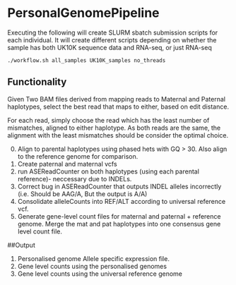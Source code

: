 # PersonalGenomePipeline

Executing the following will create SLURM sbatch submission scripts for each individual. It will create different scripts depending on whether the sample has both UK10K sequence data and RNA-seq, or just RNA-seq

``` ./workflow.sh all_samples UK10K_samples no_threads ```

## Functionality

Given Two BAM files derived from mapping reads to Maternal and Paternal haplotypes, select the best read that maps to either, based on edit distance.

For each read, simply choose the read which has the least number of mismatches, aligned to either haplotype. As both reads are the same, the alignment with the least mismatches should be consider the optimal choice.

0. Align to parental haplotypes using phased hets with GQ > 30. Also align to the reference genome for comparison.
1. Create paternal and maternal vcfs
2. run ASEReadCounter on both haplotypes (using each parental reference)- neccessary due to INDELs.
3. Correct bug in ASEReadCounter that outputs INDEL alleles incorrectly (i.e. Should be AAG/A, But the output is A/A)
4. Consolidate alleleCounts into REF/ALT according to universal reference vcf. 
5. Generate gene-level count files for maternal and paternal + reference genome. Merge the mat and pat haplotypes into one consensus gene    level count file.

##Output

1. Personalised genome Allele specific expression file.
2. Gene level counts using the personalised genomes 
3. Gene level counts using the universal reference genome
